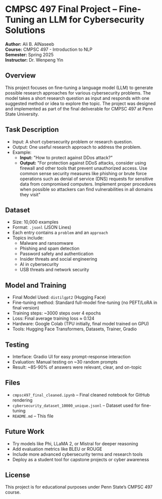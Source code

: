 # CMPSC 497 Final Project – Fine-Tuning an LLM for Cybersecurity Solutions

**Author:** Ali B. AlNaseeb  
**Course:** CMPSC 497 - Introduction to NLP  
**Semester:** Spring 2025  
**Instructor:** Dr. Wenpeng Yin

## Overview

This project focuses on fine-tuning a language model (LLM) to generate possible research approaches for various cybersecurity problems. The model takes a short research question as input and responds with one suggested method or idea to explore the topic.
The project was designed and implemented as part of the final deliverable for CMPSC 497 at Penn State University.

## Task Description

- Input: A short cybersecurity problem or research question.
- Output: One useful research approach to address the problem.
- Example:
  - **Input:** "How to protect against DDos attack?"
  - **Output:** "For protection against DDoS attacks, consider using firewall and other tools that prevent unauthorized access. Use common sense security measures like phishing or brute force operations such as denial of service (DNS) requests for sensitive data from compromised computers. Implement proper procedures when possible so attackers can find vulnerabilities in all domains they visit"

## Dataset

- Size: 10,000 examples
- Format: `.jsonl` (JSON Lines)
- Each entry contains a `problem` and an `approach`
- Topics include:
  - Malware and ransomware
  - Phishing and spam detection
  - Password safety and authentication
  - Insider threats and social engineering
  - AI in cybersecurity
  - USB threats and network security

## Model and Training

- Final Model Used: `distilgpt2` (Hugging Face)
- Fine-tuning method: Standard full-model fine-tuning (no PEFT/LoRA in final version)
- Training steps: ~3000 steps over 4 epochs
- Loss: Final average training loss ≈ 0.124
- Hardware: Google Colab (TPU initially, final model trained on GPU)
- Tools: Hugging Face Transformers, Datasets, Trainer, Gradio

## Testing

- Interface: Gradio UI for easy prompt-response interaction
- Evaluation: Manual testing on ~30 random prompts
- Result: ~85-90% of answers were relevant, clear, and on-topic

## Files

- `cmpsc497_final_cleaned.ipynb` – Final cleaned notebook for GitHub rendering
- `cybersecurity_dataset_10000_unique.jsonl` – Dataset used for fine-tuning
- `README.md` – This file

## Future Work

- Try models like Phi, LLaMA 2, or Mistral for deeper reasoning
- Add evaluation metrics like BLEU or ROUGE
- Include more advanced cybersecurity terms and research tools
- Deploy as a student tool for capstone projects or cyber awareness

## License

This project is for educational purposes under Penn State’s CMPSC 497 course.
